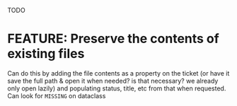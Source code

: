 TODO

# FEATURE: Preserve the contents of existing files

Can do this by adding the file contents as a property on the ticket (or have it save the full path & open it when needed? is that necessary? we already only open lazily) and populating status, title, etc from that when requested. Can look for `MISSING` on dataclass


[will get no flattening for free]: 11 (FIXES)
[normalization will no longer happen for free]: 22 (RELATES_TO)
[apparent dup of 22]: 28 (RELATES_TO)
